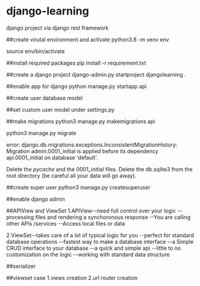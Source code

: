 # django-learning
django project via django rest framework

##create virutal environment and activate
python3.8 -m venv env

source env/bin/activate

##install required packages
pip install -r requirement.txt


##create a django project
django-admin.py startproject djangolearning .


##enable app for django
python manage.py startapp api


##create user database model


##set custom user model
under settings.py

##make migrations
python3 manage.py makemigrations api

python3 manage.py migrate

error: django.db.migrations.exceptions.InconsistentMigrationHistory: Migration admin.0001_initial is applied before its dependency api.0001_initial on database 'default'.

Delete the _pycache_ and the 0001_initial files.
Delete the db.sqlite3 from the root directory (be careful all your data will go away).

##create super user
python3 manage.py createsuperuser

##enable django admin

##APIView and ViewSet
1.APIView--need full control over your logic
         --processing files and rendering a synchoronous response
         --You are calling other APIs /services
         --Access local files or data

2.ViewSet--takes care of a lot of typical logic for you
         --perfect for standard database operations
         --fastest way to make a database interface
         --a Simple CRUD interface to your database
         --a quick and simple api
         --little to no customization on the logic
         --working with standard data structure

##serializer


##viewset case
1.views creation
2.url router creation

